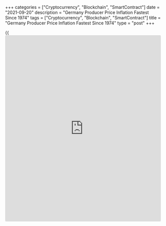 +++
categories = ["Cryptocurrency", "Blockchain", "SmartContract"]
date = "2021-09-20"
description = "Germany Producer Price Inflation Fastest Since 1974"
tags = ["Cryptocurrency", "Blockchain", "SmartContract"]
title = "Germany Producer Price Inflation Fastest Since 1974"
type = "post"
+++

{{<iframe id="large-banner" src="https://www.bounty.group/#slide=24.0" width="100%" height="600" scrolling="no" style="border: 0px solid rgb(216, 221, 230); border-radius: 3px;">}}

Germany's producer prices increased in August at the fastest pace since
1974, data from Destatis revealed on Monday.  
  
Producer price inflation rose to 12 percent in August from 10.4 percent
in July. This was the biggest growth since December 1974, when prices
were up 12.4 percent amid the first oil crisis.

On a monthly basis, producer prices advanced 1.5 percent, but slower
than the 1.9 percent increase seen in July.

Excluding energy, producer prices grew 8.3 percent.  
  
The annual growth was largely driven by the 24 percent increase in
energy prices. Intermediate goods prices climbed 17.1 percent.

At the same time, prices of durable consumer goods gained 2.8 percent
and that of capital goods by 2.4 percent. Non-durable consumer goods
prices were up 2.1 percent.

For comments and feedback [contact](https://www.playgroundfx.com/contact/): editorial@rtt[news](https://www.letsplayfx.com/blog/forex-news-website/).com

[Economic News][1]

 **What parts of the world are seeing the best (and worst) economic
performances lately? Click[here][2] to check out our [Econ Scorecard][2]
and find out! See up-to-the-moment [ranking](https://www.playgroundfx.com/blog/crypto-exchange-ranking/)s for the best and worst
performers in [GDP][3], [unemployment rate][4], [inflation][2] and much
more.**

   1. www.rtt[news](https://www.letsplayfx.com/blog/forex-news-website/).com/Content/EconomicNews.aspx
   2. www.rtt[news](https://www.letsplayfx.com/blog/forex-news-website/).com/economic-scorecard/world-rank/CPI/highest-performance.aspx
   3. www.rtt[news](https://www.letsplayfx.com/blog/forex-news-website/).com/economic-scorecard/world-rank/GDP/highest-performance.aspx
   4. www.rtt[news](https://www.letsplayfx.com/blog/forex-news-website/).com/economic-scorecard/world-rank/unemployment-rate/lowest-performance.aspx
